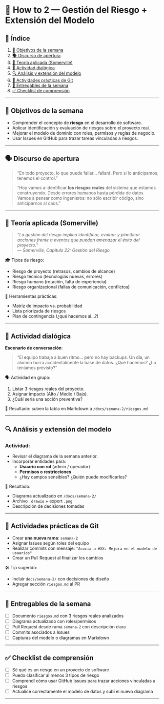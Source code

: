 # 📅 How to 2 — Gestión del Riesgo + Extensión del Modelo

## 📑 Índice

1. [🎯 Objetivos de la semana](#-objetivos-de-la-semana)
2. [🗣️ Discurso de apertura](#️-discurso-de-apertura)
3. [📘 Teoría aplicada (Somerville)](#-teoría-aplicada-somerville)
4. [💬 Actividad dialógica](#-actividad-dialógica)
5. [🔍 Análisis y extensión del modelo](#-análisis-y-extensión-del-modelo)
6. [🔧 Actividades prácticas de Git](#-actividades-prácticas-de-git)
7. [📝 Entregables de la semana](#-entregables-de-la-semana)
8. [✅ Checklist de comprensión](#-checklist-de-comprensión)

---

## 🎯 Objetivos de la semana

- Comprender el concepto de **riesgo** en el desarrollo de software.
- Aplicar identificación y evaluación de riesgos sobre el proyecto real.
- Mejorar el modelo de dominio con roles, permisos y reglas de negocio.
- Usar Issues en GitHub para trazar tareas vinculadas a riesgos.

---

## 🗣️ Discurso de apertura

> “En todo proyecto, lo que puede fallar... fallará. Pero si lo anticipamos, tenemos el control.”

> “Hoy vamos a identificar **los riesgos reales** del sistema que estamos construyendo. Desde errores humanos hasta pérdida de datos. Vamos a pensar como ingenieros: no sólo escribir código, sino anticiparnos al caos.”

---

## 📘 Teoría aplicada (Somerville)

> *"La gestión del riesgo implica identificar, evaluar y planificar acciones frente a eventos que puedan amenazar el éxito del proyecto."*  
> — *Somerville, Capítulo 22: Gestión del Riesgo*

🎓 Tipos de riesgo:
- Riesgo de proyecto (retrasos, cambios de alcance)
- Riesgo técnico (tecnologías nuevas, errores)
- Riesgo humano (rotación, falta de experiencia)
- Riesgo organizacional (fallas de comunicación, conflictos)

🧠 Herramientas prácticas:
- Matriz de impacto vs. probabilidad
- Lista priorizada de riesgos
- Plan de contingencia (¿qué hacemos si…?)

---

## 💬 Actividad dialógica

**Escenario de conversación**:
> “El equipo trabaja a buen ritmo… pero no hay backups. Un día, un alumno borra accidentalmente la base de datos. ¿Qué hacemos? ¿Lo teníamos previsto?”

🗣 Actividad en grupo:
1. Listar 3 riesgos reales del proyecto.
2. Asignar impacto (Alto / Medio / Bajo).
3. ¿Cuál sería una acción preventiva?

🎯 Resultado: suben la tabla en Markdown a `/docs/semana-2/riesgos.md`

---

## 🔍 Análisis y extensión del modelo

### Actividad:

- Revisar el diagrama de la semana anterior.
- Incorporar entidades para:
  - **Usuario con rol** (admin / operador)
  - **Permisos o restricciones**
  - ¿Hay campos sensibles? ¿Quién puede modificarlos?

🎯 Resultado:
- Diagrama actualizado en `/docs/semana-2/`
- Archivo `.drawio` + export `.png`
- Descripción de decisiones tomadas

---

## 🔧 Actividades prácticas de Git

- Crear **una nueva rama**: `semana-2`
- Asignar Issues según roles del equipo
- Realizar commits con mensaje: `"Asocia a #XX: Mejora en el modelo de usuarios"`
- Crear un Pull Request al finalizar los cambios

🛠 Tip sugerido:
- Incluir `docs/semana-2/` con decisiones de diseño
- Agregar sección `riesgos.md` al PR

---

## 📝 Entregables de la semana

- [ ] Documento `riesgos.md` con 3 riesgos reales analizados
- [ ] Diagrama actualizado con roles/permisos
- [ ] Pull Request desde rama `semana-2` con descripción clara
- [ ] Commits asociados a Issues
- [ ] Capturas del modelo o diagramas en Markdown

---

## ✅ Checklist de comprensión

- [ ] Sé qué es un riesgo en un proyecto de software
- [ ] Puedo clasificar al menos 3 tipos de riesgo
- [ ] Comprendí cómo usar GitHub Issues para trazar acciones vinculadas a riesgos
- [ ] Actualicé correctamente el modelo de datos y subí el nuevo diagrama

---
